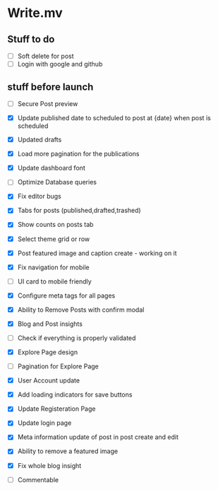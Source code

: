 # Write.mv

## Stuff to do


- [ ] Soft delete for post
- [ ] Login with google and github
## stuff before launch

- [ ] Secure Post preview
- [x] Update published date to scheduled to post at {date} when post is scheduled
- [x] Updated drafts
- [x] Load more pagination for the publications
- [x] Update dashboard font
- [ ] Optimize Database queries
- [x] Fix editor bugs
- [x] Tabs for posts (published,drafted,trashed)
- [x] Show counts on posts tab
- [x] Select theme grid or row
- [x] Post featured image and caption create - working on it
- [x] Fix navigation for mobile
- [ ] UI card to mobile friendly
- [x] Configure meta tags for all pages
- [x] Ability to Remove Posts with confirm modal
- [x] Blog and Post insights
- [ ] Check if everything is properly validated
- [x] Explore Page design
- [ ] Pagination for Explore Page
- [x] User Account update
- [x] Add loading indicators for save buttons
- [x] Update Registeration Page
- [x] Update login page
- [x] Meta information update of post in post create and edit
- [x] Ability to remove a featured image
- [x] Fix whole blog insight
- [ ] Commentable

